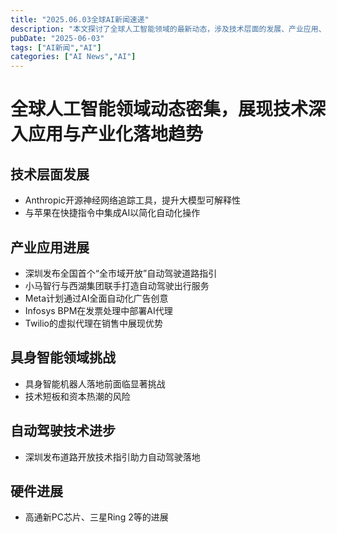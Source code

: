 ```yaml
---
title: "2025.06.03全球AI新闻速递"
description: "本文探讨了全球人工智能领域的最新动态，涉及技术层面的发展、产业应用、具身智能机器人挑战、自动驾驶技术进步以及硬件进展。"
pubDate: "2025-06-03"
tags: ["AI新闻","AI"]
categories: ["AI News","AI"]
---
```

# 全球人工智能领域动态密集，展现技术深入应用与产业化落地趋势
## 技术层面发展
- Anthropic开源神经网络追踪工具，提升大模型可解释性
- 与苹果在快捷指令中集成AI以简化自动化操作
## 产业应用进展
- 深圳发布全国首个“全市域开放”自动驾驶道路指引
- 小马智行与西湖集团联手打造自动驾驶出行服务
- Meta计划通过AI全面自动化广告创意
- Infosys BPM在发票处理中部署AI代理
- Twilio的虚拟代理在销售中展现优势
## 具身智能领域挑战
- 具身智能机器人落地前面临显著挑战
- 技术短板和资本热潮的风险
## 自动驾驶技术进步
- 深圳发布道路开放技术指引助力自动驾驶落地
## 硬件进展
- 高通新PC芯片、三星Ring 2等的进展
